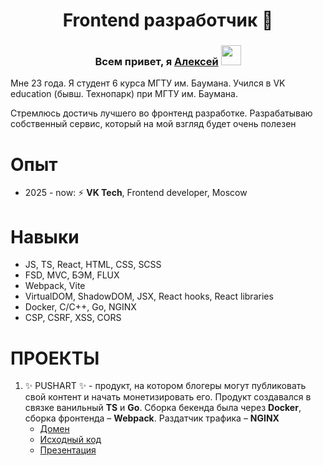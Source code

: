 
<h1 align="center">Frontend разработчик 🔭</h1> 
<h3 align="center">Всем привет, я <a href="https://vk.com/leshka_055" target="_blank">Алексей</a> 
<img src="https://github.com/blackcater/blackcater/raw/main/images/Hi.gif" height="32"/></h3>
Мне 23 года. Я студент 6 курса МГТУ им. Баумана. Учился в VK education (бывш. Технопарк) при МГТУ им. Баумана. 

Стремлюсь достичь лучшего во фронтенд разработке. Разрабатываю собственный сервис, который на мой взгляд будет очень полезен

# **Опыт**
- 2025 - now: ⚡ **VK Tech**, Frontend developer, Moscow

# **Навыки** 
- JS, TS, React, HTML, CSS, SCSS
- FSD, MVC, БЭМ, FLUX
- Webpack, Vite
- VirtualDOM, ShadowDOM, JSX, React hooks, React libraries
- Docker, C/C++, Go, NGINX
- CSP, CSRF, XSS, CORS

# **ПРОЕКТЫ**
1. ✨ PUSHART ✨ - продукт, на котором блогеры могут публиковать свой контент и начать монетизировать его. Продукт создавался в связке ванильный **TS** и **Go**. Сборка бекенда была через **Docker**, сборка фронтенда – **Webpack**.  Раздатчик трафика – **NGINX**
	- <a href="https://pushart.online" target="_blank">Домен</a>
	- <a href="https://github.com/frontend-park-mail-ru/2024_2_TeamOn" target="_blank">Исходный код</a>
 	- <a href="https://docs.google.com/presentation/d/1IYVU1bdFgbHQuxs7unvEpsQfNwvQ4dQhfUO2O-ycjbA/edit?usp=sharing" target="_blank">Презентация</a> 

<!--
**AlexeyBMSTU/AlexeyBMSTU** is a ✨ _special_ ✨ repository because its `README.md` (this file) appears on your GitHub profile.

Here are some ideas to get you started:

- 🔭 I’m currently working on ...
- 🌱 I’m currently learning ...
- 👯 I’m looking to collaborate on ...
- 🤔 I’m looking for help with ...
- 💬 Ask me about ...
- 📫 How to reach me: ...
- 😄 Pronouns: ...
- ⚡ Fun fact: ...
-->
